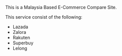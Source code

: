 This is a Malaysia Based E-Commerce Compare Site.

This service consist of the following:
- Lazada
- Zalora
- Rakuten
- Superbuy
- Lelong